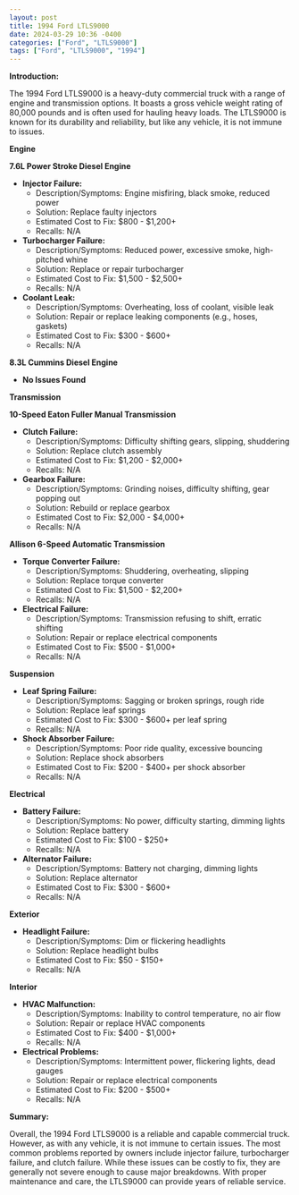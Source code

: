 ```yaml
---
layout: post
title: 1994 Ford LTLS9000
date: 2024-03-29 10:36 -0400
categories: ["Ford", "LTLS9000"]
tags: ["Ford", "LTLS9000", "1994"]
---
```

**Introduction:**

The 1994 Ford LTLS9000 is a heavy-duty commercial truck with a range of engine and transmission options. It boasts a gross vehicle weight rating of 80,000 pounds and is often used for hauling heavy loads. The LTLS9000 is known for its durability and reliability, but like any vehicle, it is not immune to issues.

**Engine**

**7.6L Power Stroke Diesel Engine**

* **Injector Failure:**
    * Description/Symptoms: Engine misfiring, black smoke, reduced power
    * Solution: Replace faulty injectors
    * Estimated Cost to Fix: $800 - $1,200+
    * Recalls: N/A
* **Turbocharger Failure:**
    * Description/Symptoms: Reduced power, excessive smoke, high-pitched whine
    * Solution: Replace or repair turbocharger
    * Estimated Cost to Fix: $1,500 - $2,500+
    * Recalls: N/A
* **Coolant Leak:**
    * Description/Symptoms: Overheating, loss of coolant, visible leak
    * Solution: Repair or replace leaking components (e.g., hoses, gaskets)
    * Estimated Cost to Fix: $300 - $600+
    * Recalls: N/A

**8.3L Cummins Diesel Engine**

* **No Issues Found**

**Transmission**

**10-Speed Eaton Fuller Manual Transmission**

* **Clutch Failure:**
    * Description/Symptoms: Difficulty shifting gears, slipping, shuddering
    * Solution: Replace clutch assembly
    * Estimated Cost to Fix: $1,200 - $2,000+
    * Recalls: N/A
* **Gearbox Failure:**
    * Description/Symptoms: Grinding noises, difficulty shifting, gear popping out
    * Solution: Rebuild or replace gearbox
    * Estimated Cost to Fix: $2,000 - $4,000+
    * Recalls: N/A

**Allison 6-Speed Automatic Transmission**

* **Torque Converter Failure:**
    * Description/Symptoms: Shuddering, overheating, slipping
    * Solution: Replace torque converter
    * Estimated Cost to Fix: $1,500 - $2,200+
    * Recalls: N/A
* **Electrical Failure:**
    * Description/Symptoms: Transmission refusing to shift, erratic shifting
    * Solution: Repair or replace electrical components
    * Estimated Cost to Fix: $500 - $1,000+
    * Recalls: N/A

**Suspension**

* **Leaf Spring Failure:**
    * Description/Symptoms: Sagging or broken springs, rough ride
    * Solution: Replace leaf springs
    * Estimated Cost to Fix: $300 - $600+ per leaf spring
    * Recalls: N/A
* **Shock Absorber Failure:**
    * Description/Symptoms: Poor ride quality, excessive bouncing
    * Solution: Replace shock absorbers
    * Estimated Cost to Fix: $200 - $400+ per shock absorber
    * Recalls: N/A

**Electrical**

* **Battery Failure:**
    * Description/Symptoms: No power, difficulty starting, dimming lights
    * Solution: Replace battery
    * Estimated Cost to Fix: $100 - $250+
    * Recalls: N/A
* **Alternator Failure:**
    * Description/Symptoms: Battery not charging, dimming lights
    * Solution: Replace alternator
    * Estimated Cost to Fix: $300 - $600+
    * Recalls: N/A

**Exterior**

* **Headlight Failure:**
    * Description/Symptoms: Dim or flickering headlights
    * Solution: Replace headlight bulbs
    * Estimated Cost to Fix: $50 - $150+
    * Recalls: N/A

**Interior**

* **HVAC Malfunction:**
    * Description/Symptoms: Inability to control temperature, no air flow
    * Solution: Repair or replace HVAC components
    * Estimated Cost to Fix: $400 - $1,000+
    * Recalls: N/A
* **Electrical Problems:**
    * Description/Symptoms: Intermittent power, flickering lights, dead gauges
    * Solution: Repair or replace electrical components
    * Estimated Cost to Fix: $200 - $500+
    * Recalls: N/A

**Summary:**

Overall, the 1994 Ford LTLS9000 is a reliable and capable commercial truck. However, as with any vehicle, it is not immune to certain issues. The most common problems reported by owners include injector failure, turbocharger failure, and clutch failure. While these issues can be costly to fix, they are generally not severe enough to cause major breakdowns. With proper maintenance and care, the LTLS9000 can provide years of reliable service.
